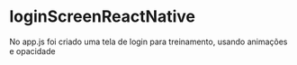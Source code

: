 # loginScreenReactNative


No app.js foi criado uma tela de login para treinamento, usando animações e opacidade

